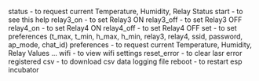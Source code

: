 status - to request current Temperature, Humidity, Relay Status
start - to see this help
relay3_on - to set Relay3 ON
relay3_off - to set Relay3 OFF
relay4_on - to set Relay4 ON
relay4_off - to set Relay4 OFF
set - to set preferences (t_max, t_min, h_max, h_min, relay3, relay4, ssid, password, ap_mode, chat_id)
preferences - to request current Temperature, Humidity, Relay Values ...
wifi - to view wifi settings
reset_error - to clear lasr error registered
csv - to download csv data logging file
reboot - to restart esp incubator
